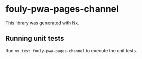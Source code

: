 # fouly-pwa-pages-channel

This library was generated with [Nx](https://nx.dev).

## Running unit tests

Run `nx test fouly-pwa-pages-channel` to execute the unit tests.
